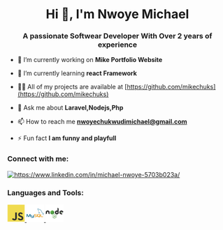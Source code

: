 <h1 align="center">Hi 👋, I'm Nwoye Michael</h1>
<h3 align="center">A passionate Softwear Developer With Over 2 years of experience</h3>

- 🔭 I’m currently working on **Mike Portfolio Website**

- 🌱 I’m currently learning **react Framework**

- 👨‍💻 All of my projects are available at [https://github.com/mikechuks](https://github.com/mikechuks)

- 💬 Ask me about **Laravel,Nodejs,Php**

- 📫 How to reach me **nwoyechukwudimichael@gmail.com**

- ⚡ Fun fact **I am funny and playfull**

<h3 align="left">Connect with me:</h3>
<p align="left">
<a href="https://linkedin.com/in/https://www.linkedin.com/in/michael-nwoye-5703b023a/" target="blank"><img align="center" src="https://raw.githubusercontent.com/rahuldkjain/github-profile-readme-generator/master/src/images/icons/Social/linked-in-alt.svg" alt="https://www.linkedin.com/in/michael-nwoye-5703b023a/" height="30" width="40" /></a>
</p>

<h3 align="left">Languages and Tools:</h3>
<p align="left"> <a href="https://developer.mozilla.org/en-US/docs/Web/JavaScript" target="_blank" rel="noreferrer"> <img src="https://raw.githubusercontent.com/devicons/devicon/master/icons/javascript/javascript-original.svg" alt="javascript" width="40" height="40"/> </a> <a href="https://www.mysql.com/" target="_blank" rel="noreferrer"> <img src="https://raw.githubusercontent.com/devicons/devicon/master/icons/mysql/mysql-original-wordmark.svg" alt="mysql" width="40" height="40"/> </a> <a href="https://nodejs.org" target="_blank" rel="noreferrer"> <img src="https://raw.githubusercontent.com/devicons/devicon/master/icons/nodejs/nodejs-original-wordmark.svg" alt="nodejs" width="40" height="40"/> </a> </p>

